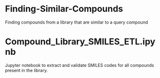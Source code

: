 # Finding-Similar-Compounds
Finding compounds from a library that are similar to a query compound

# Compound_Library_SMILES_ETL.ipynb
Jupyter notebook to extract and validate SMILES codes for all compounds present in the library.
